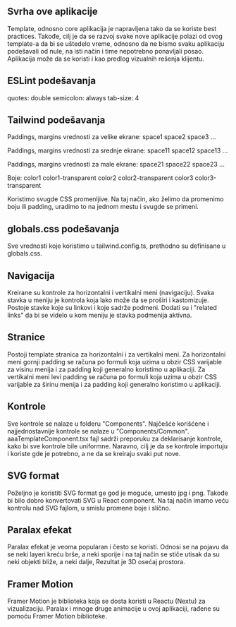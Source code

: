 ## Svrha ove aplikacije
Template, odnosno core aplikacija je napravljena tako da se koriste best practices.
Takođe, cilj je da se razvoj svake nove aplikacije polazi od ovog template-a da bi se uštedelo vreme, 
odnosno da ne bismo svaku aplikaciju podešavali od nule, na isti način i time nepotrebno ponavljali posao.
Aplikacija može da se koristi i kao predlog vizualnih rešenja klijentu.

## ESLint podešavanja
quotes: double
semicolon: always
tab-size: 4

## Tailwind podešavanja
Paddings, margins vrednosti za velike ekrane:
space1
space2
space3
...

Paddings, margins vrednosti za srednje ekrane:
space11
space12
space13
...

Paddings, margins vrednosti za male ekrane:
space21
space22
space23
...

Boje:
color1
color1-transparent
color2
color2-transparent
color3
color3-transparent

Koristimo svugde CSS promenljive. Na taj način, ako želimo da promenimo boju ili padding, uradimo to na jednom mestu i svugde se primeni.

## globals.css podešavanja
Sve vrednosti koje koristimo u tailwind.config.ts, prethodno su definisane u globals.css.

## Navigacija
Kreirane su kontrole za horizontalni i vertikalni meni (navigaciju).
Svaka stavka u meniju je kontrola koja lako može da se proširi i kastomizuje.
Postoje stavke koje su linkovi i koje sadrže podmeni.
Dodati su i "related links" da bi se videlo u kom meniju je stavka podmenija aktivna.

## Stranice
Postoji template stranica za horizontalni i za vertikalni meni.
Za horizontalni meni gornji padding se računa po formuli koja uzima u obzir CSS varijable za visinu menija i za padding koji generalno koristimo u aplikaciji.
Za vertikalni meni levi padding se računa po formuli koja uzima u obzir CSS varijable za širinu menija i za padding koji generalno koristimo u aplikaciji.

## Kontrole
Sve kontrole se nalaze u folderu "Components".
Najčešće korišćene i najjednostavnije kontrole se nalaze u "Components/Common".
aaaTemplateComponent.tsx fajl sadrži preporuku za deklarisanje kontrole, kako bi sve kontrole bile uniformne.
Naravno, cilj je da se kontrole importuju i koriste gde je potrebno, a ne da se kreiraju svaki put nove.

## SVG format
Poželjno je koristiti SVG format ge god je moguće, umesto jpg i png.
Takođe bi bilo dobro konvertovati SVG u React component. Na taj način imamo veću kontrolu nad SVG fajlom, u smislu promene boje i slično.

## Paralax efekat
Paralax efekat je veoma popularan i često se koristi.
Odnosi se na pojavu da se neki layeri kreću brše, a neki sporije i na taj način se stiče utisak da su neki objekti bliže, a neki dalje,
Rezultat je 3D osećaj prostora.

## Framer Motion
Framer Motion je biblioteka koja se dosta koristi u Reactu (Nextu) za vizualizaciju.
Paralax i mnoge druge animacije u ovoj aplikaciji, rađene su pomoću Framer Motion biblioteke.